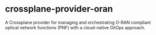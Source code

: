 # crossplane-provider-oran
A Crossplane provider for managing and orchestrating O-RAN compliant optical network functions (PNF) with a cloud-native GitOps approach.
